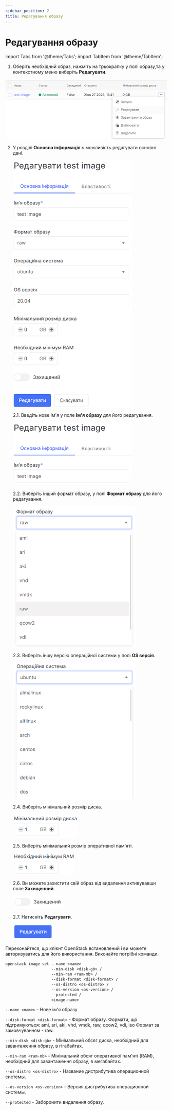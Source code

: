 ```yaml
---
sidebar_position: 2
title: Редагування образу
---
```


# Редагування образу

import Tabs from '@theme/Tabs';
import TabItem from '@theme/TabItem';

<Tabs>
  <TabItem value="personal-area" label="personal area" default>

1. Оберіть необхідний образ, нажміть на трьокрапку у полі образу,та у контекстному меню виберіть **Редагувати**.

![](../../img/images/22.png)

2. У розділі **Основна інформація** є можливість редагувати основні дані.

    ![](../../img/images/18.png)

    2.1. Введіть нове ім'я у поле **Ім'я образу** для його редагування.

    ![](../../img/images/29.png)
 
    2.2. Виберіть інший формат образу, у полі **Формат образу** для його редагування.

    ![](../../img/images/30.png)

    2.3. Виберіть іншу версію операційної системи у полі **OS версія**.

    ![](../../img/images/31.png)

    2.4. Виберіть мінімальний розмір диска.

    ![](../../img/images/11.png)

    2.5. Виберіть мінімальний розмір оперативної пам'яті.

    ![](../../img/images/12.png)

    2.6. Ви можете захистити свій образ від видалення активувавши поле **Захищенний**.

    ![](../../img/images/34.png)

    2.7. Натисніть **Редагувати**.

    ![](../../img/images/21.png)

</TabItem>
<TabItem value="openstack" label="Openstack CLI">

Переконайтеся, що клієнт OpenStack встановлений і ви можете авторизуватись для його використання.
Виконайте потрібні команди.

```
openstack image set --name <name>
                    --min-disk <disk-gb> /
                    --min-ram <ram-mb> /
                    --disk-format <disk-format> /
                    --os-distro <os-distro> /
                    --os-version <os-version> /
                    --protected /
                    <image-name>
```

`--name <name>` - Нове ім'я образу

`--disk-format <disk-format>` - Формат образу. Формати, що підтримуються: ami, ari, aki, vhd, vmdk, raw, qcow2, vdi, iso Формат за замовчуванням - raw.

`--min-disk <disk-gb>` - Мінімальний обсяг диска, необхідний для завантаження образу, в гігабайтах.

`--min-ram <ram-mb>` - Мінімальний обсяг оперативної пам'яті (RAM), необхідний для завантаження образу, в мегабайтах.

`--os-distro <os-distro>` - Название дистрибутива операционной системы.

`--os-version <os-version>` - Версия дистрибутива операционной системы.

`--protected` - Заборонити видалення образу.

</TabItem>
</Tabs>